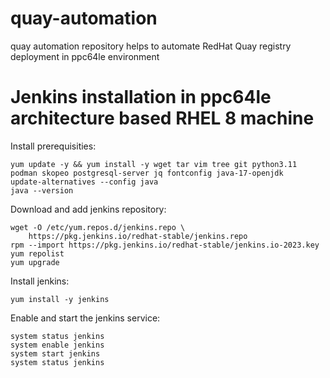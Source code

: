 # quay-automation
quay automation repository helps to automate RedHat Quay registry deployment in ppc64le environment

# Jenkins installation in ppc64le architecture based RHEL 8 machine
Install prerequisities:
```
yum update -y && yum install -y wget tar vim tree git python3.11 podman skopeo postgresql-server jq fontconfig java-17-openjdk
update-alternatives --config java
java --version
```
Download and add jenkins repository:
```
wget -O /etc/yum.repos.d/jenkins.repo \
    https://pkg.jenkins.io/redhat-stable/jenkins.repo
rpm --import https://pkg.jenkins.io/redhat-stable/jenkins.io-2023.key
yum repolist
yum upgrade
```
Install jenkins:
```
yum install -y jenkins
```
Enable and start the jenkins service:
```
system status jenkins
system enable jenkins
system start jenkins
system status jenkins
```
